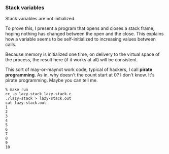 ### Stack variables

Stack variables are not initialized. 

To prove this, I present a program that opens and closes a stack frame, hoping nothing has
changed between the open and the close. This explains how a variable seems to be self-initialized to increasing values between calls.

Because memory is initialized one time, on delivery to the virtual space of the process, the result here (if it works at all) will be consistent.

This sort of may-or-maynot work code, typical of hackers, I call **pirate programming**. As in, why doesn't the count start at 0? I don't know. 
It's pirate programming. Maybe you can tell me.

```
% make run
cc -o lazy-stack lazy-stack.c
./lazy-stack > lazy-stack.out
cat lazy-stack.out
1
2
3
4
5
6
7
8
9
10
```
